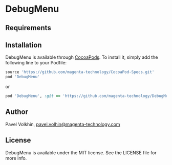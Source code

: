 # DebugMenu

## Requirements

## Installation

DebugMenu is available through [CocoaPods](https://cocoapods.org). To install
it, simply add the following line to your Podfile:

```ruby
source 'https://github.com/magenta-technology/CocoaPod-Specs.git'
pod 'DebugMenu'
```

or 

```ruby
pod 'DebugMenu', :git => 'https://github.com/magenta-technology/DebugMenu.git'
```

## Author

Pavel Volkhin, pavel.volhin@magenta-technology.com

## License

DebugMenu is available under the MIT license. See the LICENSE file for more info.
